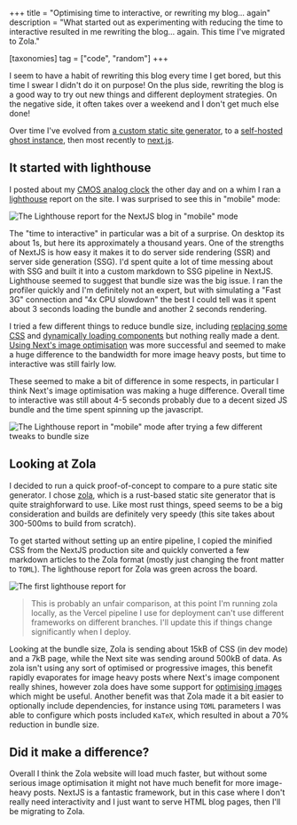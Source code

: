 +++
title = "Optimising time to interactive, or rewriting my blog... again"
description = "What started out as experimenting with reducing the time to interactive resulted in me rewriting the blog... again. This time I've migrated to Zola."

[taxonomies]
tag = ["code", "random"]
+++

I seem to have a habit of rewriting this blog every time I get bored, but this time I swear I didn't do it on purpose! On the plus side, rewriting the blog is a good way to try out new things and different deployment strategies. On the negative side, it often takes over a weekend and I don't get much else done!

Over time I've evolved from [a custom static site generator](@/post/2014-03-18_a_simple_static_site_generator_in_python.md), to a [self-hosted ghost instance](@/post/2015-04-27_switched_to_ghost.md), then most recently to [next.js](@/post/2020-12-28_recreating_the_blog_in_nextjs.md).

## It started with lighthouse

I posted about my [CMOS analog clock](@/post/2022-01-11_cmos_analog_clock.md) the other day and on a whim I ran a [lighthouse](https://developers.google.com/web/tools/lighthouse) report on the site. I was surprised to see this in "mobile" mode:

![The Lighthouse report for the NextJS blog in "mobile" mode](/images/zola_blog/nextjs_lighthouse.png)

The "time to interactive" in particular was a bit of a surprise. On desktop its about 1s, but here its approximately a thousand years. One of the strengths of NextJS is how easy it makes it to do server side rendering (SSR) and server side generation (SSG). I'd spent quite a lot of time messing about with SSG and built it into a custom markdown to SSG pipeline in NextJS. Lighthouse seemed to suggest that bundle size was the big issue. I ran the profiler quickly and I'm definitely not an expert, but with simulating a "Fast 3G" connection and "4x CPU slowdown" the best I could tell was it spent about 3 seconds loading the bundle and another 2 seconds rendering.

I tried a few different things to reduce bundle size, including [replacing some CSS](https://github.com/will-hart/willhart.io/commit/af7a0097881aaa3feea5d103c6a547088d28a61c) and [dynamically loading components](https://github.com/will-hart/willhart.io/commit/f302453b4030be5227201a8d7d6c2a521c57d4ab) but nothing really made a dent. [Using Next's image optimisation](https://github.com/will-hart/willhart.io/commit/3097e3fe11f8dc1d5aee51e714daeea8946b2151) was more successful and seemed to make a huge difference to the bandwidth for more image heavy posts, but time to interactive was still fairly low.

These seemed to make a bit of difference in some respects, in particular I think Next's image optimisation was making a huge difference. Overall time to interactive was still about 4-5 seconds probably due to a decent sized JS bundle and the time spent spinning up the javascript.

![The Lighthouse report in "mobile" mode after trying a few different tweaks to bundle size](/images/zola_blog/nextjs_lighthouse_after_optimisation.png)

## Looking at Zola

I decided to run a quick proof-of-concept to compare to a pure static site generator. I chose [zola](https://getzola.com), which is a rust-based static site generator that is quite straighforward to use. Like most rust things, speed seems to be a big consideration and builds are definitely very speedy (this site takes about 300-500ms to build from scratch).

To get started without setting up an entire pipeline, I copied the minified CSS from the NextJS production site and quickly converted a few markdown articles to the Zola format (mostly just changing the front matter to `TOML`). The lighthouse report for Zola was green across the board.

![The first lighthouse report for](/images/zola_blog/zola_lighthouse.png)

> This is probably an unfair comparison, at this point I'm running zola locally, as the Vercel pipeline I use for deployment can't use different frameworks on different branches. I'll update this if things change significantly when I deploy.

Looking at the bundle size, Zola is sending about 15kB of CSS (in dev mode) and a 7kB page, while the Next site was sending around 500kB of data. As zola isn't using any sort of optimised or progressive images, this benefit rapidly evaporates for image heavy posts where Next's image component really shines, however zola does have some support for [optimising images](https://www.getzola.org/documentation/content/image-processing/) which might be useful. Another benefit was that Zola made it a bit easier to optionally include dependencies, for instance using `TOML` parameters I was able to configure which posts included `KaTeX`, which resulted in about a 70% reduction in bundle size.

## Did it make a difference?

Overall I think the Zola website will load much faster, but without some serious image optimisation it might not have much benefit for more image-heavy posts. NextJS is a fantastic framework, but in this case where I don't really need interactivity and I just want to serve HTML blog pages, then I'll be migrating to Zola.
